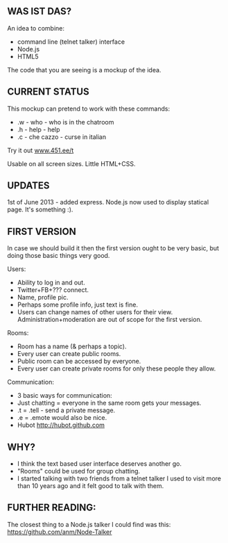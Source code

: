 WAS IST DAS?
-------------

An idea to combine:
+ command line (telnet talker) interface
+ Node.js
+ HTML5

The code that you are seeing is a mockup of the idea.

CURRENT STATUS
-------------

This mockup can pretend to work with these commands:
+ .w - who - who is in the chatroom
+ .h - help - help
+ .c - che cazzo - curse in italian

Try it out www.451.ee/t

Usable on all screen sizes.
Little HTML+CSS.

UPDATES
--------

1st of June 2013 - added express. Node.js now used to display statical page. It's something :).

FIRST VERSION
-------------

In case we should build it then the first version ought to be very basic, 
but doing those basic things very good.

Users:
+ Ability to log in and out. 
+ Twitter+FB+??? connect.
+ Name, profile pic. 
+ Perhaps some profile info, just text is fine.
+ Users can change names of other users for their view.
Administration+moderation are out of scope for the first version.

Rooms:
+ Room has a name (& perhaps a topic).
+ Every user can create public rooms.
+ Public room can be accessed by everyone. 
+ Every user can create private rooms for only these people they allow.

Communication: 
+ 3 basic ways for communication:
+ Just chatting = everyone in the same room gets your messages.
+ .t = .tell <user> <message> - send a private message.
+ .e = .emote would also be nice.
+ Hubot http://hubot.github.com

WHY? 
----
+ I think the text based user interface deserves another go.
+ "Rooms" could be used for group chatting.
+ I started talking with two friends from a telnet talker I used to visit more than 10 years ago and it felt good to talk with them.

FURTHER READING:
--------------
The closest thing to a Node.js talker I could find was this: 
https://github.com/anm/Node-Talker
